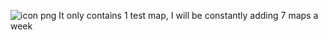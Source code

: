 ![icon png](https://user-images.githubusercontent.com/106364422/187045116-abfdd42b-0893-487e-8ef4-39d657cc006c.jpg)
It only contains 1 test map, I will be constantly adding 7 maps a week
